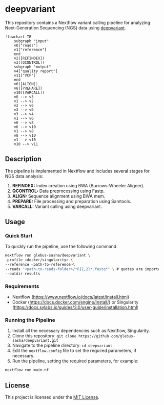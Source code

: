 # deepvariant

This repository contains a Nextflow variant calling pipeline for analyzing Next-Generation Sequencing (NGS) data using [deepvariant](https://github.com/google/deepvariant).

```mermaid
flowchart TB
    subgraph "input"
    v0["reads"]
    v1["reference"]
    end
    v2([REFINDEX])
    v3([QCONTROL])
    subgraph "output"
    v4["quality report"]
    v11["VCF"]
    end
    v6([ALIGN])
    v8([PREPARE])
    v10([VARCALL])
    v0 --> v3
    v1 --> v2
    v2 --> v6
    v3 --> v6
    v3 --> v4
    v1 --> v6
    v6 --> v8
    v6 --> v10
    v1 --> v8
    v8 --> v10
    v1 --> v10
    v10 --> v11
```

## Description

The pipeline is implemented in Nextflow and includes several stages for NGS data analysis:

1. **REFINDEX:** Index creation using BWA (Burrows-Wheeler Aligner).
2. **QCONTROL:** Data preprocessing using Fastp.
3. **ALIGN:** Sequence alignment using BWA mem.
4. **PREPARE:** File processing and preparation using Samtools.
5. **VARCALL:** Variant calling using deepvariant.

## Usage

### Quick Start

To quickly run the pipeline, use the following command:

```bash
nextflow run glebus-sasha/deepvariant \
-profile <docker/singularity> \
--reference <path-to-reference>\
--reads "<path-to-reads-folder>/*R{1,2}*.fastq*" \ # quotes are important
--outdir results
```

### Requirements

- Nextflow (https://www.nextflow.io/docs/latest/install.html)
- Docker (https://docs.docker.com/engine/install/) or
Singularity (https://docs.sylabs.io/guides/3.0/user-guide/installation.html)

### Running the Pipeline

1. Install all the necessary dependencies such as Nextflow, Singularity.
3. Clone this repository: `git clone https://github.com/glebus-sasha/deepvariant.git`
4. Navigate to the pipeline directory: `cd deepvariant`
5. Edit the `nextflow.config` file to set the required parameters, if necessary.
6. Run the pipeline, setting the required parameters, for example:

```bash
nextflow run main.nf
```

## License

This project is licensed under the [MIT License](LICENSE).
